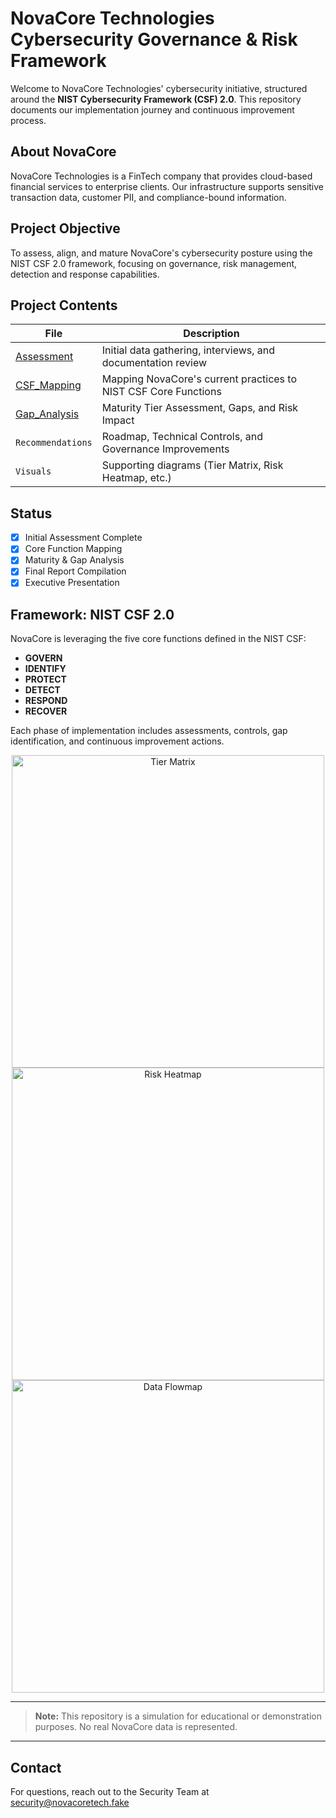 # NovaCore Technologies <br> Cybersecurity Governance & Risk Framework

Welcome to NovaCore Technologies' cybersecurity initiative, structured around the **NIST Cybersecurity Framework (CSF) 2.0**. This repository documents our implementation journey and continuous improvement process.

## About NovaCore
NovaCore Technologies is a FinTech company that provides cloud-based financial services to enterprise clients. Our infrastructure supports sensitive transaction data, customer PII, and compliance-bound information.

## Project Objective
To assess, align, and mature NovaCore's cybersecurity posture using the NIST CSF 2.0 framework, focusing on governance, risk management, detection and response capabilities.

## Project Contents

| File | Description |
|------|-------------|
| [Assessment](https://github.com/Goodka7/GRC/blob/main/Assessment.md) | Initial data gathering, interviews, and documentation review |
| [CSF_Mapping](https://github.com/Goodka7/GRC/blob/main/Csf_Roadmap.md) | Mapping NovaCore's current practices to NIST CSF Core Functions |
| [Gap_Analysis](https://github.com/Goodka7/GRC/blob/main/Gap_Analysis.md) | Maturity Tier Assessment, Gaps, and Risk Impact |
| `Recommendations` | Roadmap, Technical Controls, and Governance Improvements |
| `Visuals` | Supporting diagrams (Tier Matrix, Risk Heatmap, etc.) |

## Status
- [x] Initial Assessment Complete
- [x] Core Function Mapping
- [x] Maturity & Gap Analysis
- [x] Final Report Compilation
- [x] Executive Presentation

## Framework: NIST CSF 2.0
NovaCore is leveraging the five core functions defined in the NIST CSF:

- **GOVERN**
- **IDENTIFY**
- **PROTECT**
- **DETECT**
- **RESPOND**
- **RECOVER**

Each phase of implementation includes assessments, controls, gap identification, and continuous improvement actions.

<div align="center">
<img alt="Tier Matrix" src="https://github.com/user-attachments/assets/bb7fdf41-de4f-40c1-bc61-4cd336ebfbf2" width="500"><br>
<img alt="Risk Heatmap" src="https://github.com/user-attachments/assets/a35cc917-c1e4-424a-9607-1a224ac66bca" width="500"><br>
<img alt="Data Flowmap" src="https://github.com/user-attachments/assets/171cb0b4-3e79-455b-a509-77ca04468c8e" width="500">

</div>

---

> **Note:** This repository is a simulation for educational or demonstration purposes. No real NovaCore data is represented.

---

## Contact
For questions, reach out to the Security Team at security@novacoretech.fake

